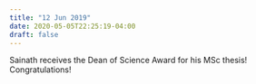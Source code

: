 ```yaml
---
title: "12 Jun 2019"
date: 2020-05-05T22:25:19-04:00
draft: false
---
```


Sainath receives the Dean of Science Award for his MSc thesis! Congratulations!

